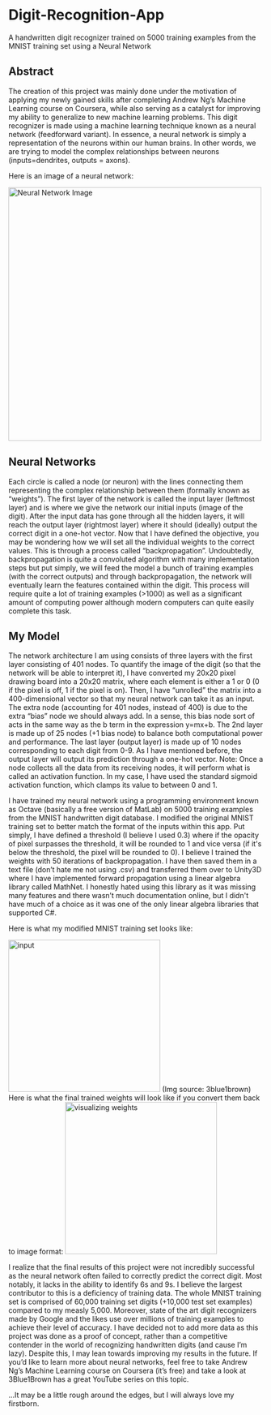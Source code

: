 # Digit-Recognition-App
A handwritten digit recognizer trained on 5000 training examples from the MNIST training set using a Neural Network

## Abstract
   The creation of this project was mainly done under the motivation of applying my newly gained skills after completing Andrew Ng’s Machine Learning course on Coursera, while also serving as a catalyst for improving my ability to generalize to new machine learning problems. This digit recognizer is made using a machine learning technique known as a neural network (feedforward variant). In essence, a neural network is simply a representation of the neurons within our human brains. In other words, we are trying to model the complex relationships between neurons (inputs=dendrites, outputs = axons).

Here is an image of a neural network:

<img src="https://user-images.githubusercontent.com/25446747/43425516-357c060a-9429-11e8-9567-46dd2fc00de6.PNG" alt="Neural Network Image" width="500" height="500">

## Neural Networks

   Each circle is called a node (or neuron) with the lines connecting them representing the complex relationship between them (formally known as “weights”). The first layer of the network is called the input layer (leftmost layer) and is where we give the network our initial inputs (image of the digit). After the input data has gone through all the hidden layers, it will reach the output layer (rightmost layer) where it should (ideally) output the correct digit in a one-hot vector. Now that I have defined the objective, you may be wondering how we will set all the individual weights to the correct values. This is through a process called “backpropagation”. Undoubtedly, backpropagation is quite a convoluted algorithm with many implementation steps but put simply, we will feed the model a bunch of training examples (with the correct outputs) and through backpropagation, the network will eventually learn the features contained within the digit. This process will require quite a lot of training examples (>1000) as well as a significant amount of computing power although modern computers can quite easily complete this task. 
## My Model
   The network architecture I am using consists of three layers with the first layer consisting of 401 nodes. To quantify the image of the digit (so that the network will be able to interpret it), I have converted my 20x20 pixel drawing board into a 20x20 matrix, where each element is either a 1 or 0 (0 if the pixel is off, 1 if the pixel is on). Then, I have “unrolled” the matrix into a 400-dimensional vector so that my neural network can take it as an input. The extra node (accounting for 401 nodes, instead of 400) is due to the extra “bias” node we should always add. In a sense, this bias node sort of acts in the same way as the b term in the expression y=mx+b. The 2nd layer is made up of 25 nodes (+1 bias node) to balance both computational power and performance. The last layer (output layer) is made up of 10 nodes corresponding to each digit from 0-9. As I have mentioned before, the output layer will output its prediction through a one-hot vector. Note: Once a node collects all the data from its receiving nodes, it will perform what is called an activation function. In my case, I have used the standard sigmoid activation function, which clamps its value to between 0 and 1. 

   I have trained my neural network using a programming environment known as Octave (basically a free version of MatLab) on 5000 training examples from the MNIST handwritten digit database. I modified the original MNIST training set to better match the format of the inputs within this app. Put simply, I have defined a threshold (I believe I used 0.3) where if the opacity of pixel surpasses the threshold, it will be rounded to 1 and vice versa (if it's below the threshold, the pixel will be rounded to 0). I believe I trained the weights with 50 iterations of backpropagation. I have then saved them in a text file (don’t hate me not using .csv) and transferred them over to Unity3D where I have implemented forward propagation using a linear algebra library called MathNet. I honestly hated using this library as it was missing many features and there wasn’t much documentation online, but I didn't have much of a choice as it was one of the only linear algebra libraries that supported C#.

Here is what my modified MNIST training set looks like:

<img src="https://user-images.githubusercontent.com/25446747/43425949-87f83a60-942a-11e8-83c7-35c106a5b6c6.png" alt="input" width="300" height="300">
(Img source: 3blue1brown)
Here is what the final trained weights will look like if you convert them back to image format:

<img src="https://user-images.githubusercontent.com/25446747/43426025-ccd3af16-942a-11e8-8544-c38c44b599e1.png" alt="visualizing weights" width="300" height="300">

I realize that the final results of this project were not incredibly successful as the neural network often failed to correctly predict the correct digit. Most notably, it lacks in the ability to identify 6s and 9s. I believe the largest contributor to this is a deficiency of training data. The whole MNIST training set is comprised of 60,000 training set digits (+10,000 test set examples) compared to my measly 5,000. Moreover, state of the art digit recognizers made by Google and the likes use over millions of training examples to achieve their level of accuracy. I have decided not to add more data as this project was done as a proof of concept, rather than a competitive contender in the world of recognizing handwritten digits (and cause I’m lazy). Despite this, I may lean towards improving my results in the future. If you’d like to learn more about neural networks, feel free to take Andrew Ng’s Machine Learning course on Coursera (it’s free) and take a look at 3Blue1Brown has a great YouTube series on this topic. 

...It may be a little rough around the edges, but I will always love my firstborn.






